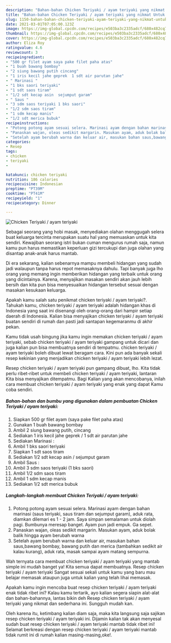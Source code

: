 ```yaml
---
description: "Bahan-bahan Chicken Teriyaki / ayam teriyaki yang nikmat Untuk Jualan"
title: "Bahan-bahan Chicken Teriyaki / ayam teriyaki yang nikmat Untuk Jualan"
slug: 1150-bahan-bahan-chicken-teriyaki-ayam-teriyaki-yang-nikmat-untuk-jualan
date: 2021-03-01T07:05:00.123Z
image: https://img-global.cpcdn.com/recipes/e503ba3c2335adcf/680x482cq70/chicken-teriyaki-ayam-teriyaki-foto-resep-utama.jpg
thumbnail: https://img-global.cpcdn.com/recipes/e503ba3c2335adcf/680x482cq70/chicken-teriyaki-ayam-teriyaki-foto-resep-utama.jpg
cover: https://img-global.cpcdn.com/recipes/e503ba3c2335adcf/680x482cq70/chicken-teriyaki-ayam-teriyaki-foto-resep-utama.jpg
author: Eliza Roy
ratingvalue: 4.6
reviewcount: 3
recipeingredient:
- "500 gr filet ayam saya pake filet paha atas"
- "1 buah bawang bombay"
- "2 siung bawang putih cincang"
- "1 iris kecil jahe geprek  1 sdt air parutan jahe"
- " Marinasi "
- "1 bks saori teriyaki"
- "1 sdt saos tiram"
- "1/2 sdt kecap asin  sejumput garam"
- " Saus "
- "3 sdm saos teriyaki 1 bks saori"
- "1/2 sdm saos tiram"
- "1 sdm kecap manis"
- "1/2 sdt merica bubuk"
recipeinstructions:
- "Potong potong ayam sesuai selera. Marinasi ayam dengan bahan marinasi (saus teriyaki, saus tiram dan sejumput garam), aduk rata, diamkan dilemari es 1 - 2 jam. Saya simpan semalaman untuk diolah pagi. Bumbunya meresap banget. Ayam pun jadi empuk. Ga sepet."
- "Panaskan wajan, oleas sedikit margarin. Masukan ayam, aduk bolak balik hingga ayam berubah warna"
- "Setelah ayam berubah warna dan keluar air, masukan bahan saus,bawang bombay, bawang putih dan merica (tambahkan sedikit air kalau kurang), aduk rata, masak sampai ayam matang sempurna."
categories:
- Resep
tags:
- chicken
- teriyaki
- 

katakunci: chicken teriyaki  
nutrition: 186 calories
recipecuisine: Indonesian
preptime: "PT39M"
cooktime: "PT41M"
recipeyield: "1"
recipecategory: Dinner

---
```



![Chicken Teriyaki / ayam teriyaki](https://img-global.cpcdn.com/recipes/e503ba3c2335adcf/680x482cq70/chicken-teriyaki-ayam-teriyaki-foto-resep-utama.jpg)

Sebagai seorang yang hobi masak, menyediakan olahan menggugah selera buat keluarga tercinta merupakan suatu hal yang memuaskan untuk kita sendiri. Kewajiban seorang istri bukan cuman mengurus rumah saja, namun kamu pun harus memastikan keperluan gizi tercukupi dan juga olahan yang disantap anak-anak harus mantab.

Di era  sekarang, kalian sebenarnya mampu membeli hidangan yang sudah jadi walaupun tanpa harus repot memasaknya dahulu. Tapi banyak juga lho orang yang memang ingin memberikan hidangan yang terbaik untuk orang yang dicintainya. Karena, menyajikan masakan sendiri akan jauh lebih bersih dan kita pun bisa menyesuaikan hidangan tersebut sesuai dengan masakan kesukaan keluarga. 



Apakah kamu salah satu penikmat chicken teriyaki / ayam teriyaki?. Tahukah kamu, chicken teriyaki / ayam teriyaki adalah hidangan khas di Indonesia yang saat ini disenangi oleh orang-orang dari hampir setiap daerah di Indonesia. Kalian bisa menyajikan chicken teriyaki / ayam teriyaki buatan sendiri di rumah dan pasti jadi santapan kegemaranmu di akhir pekan.

Kamu tidak usah bingung jika kamu ingin memakan chicken teriyaki / ayam teriyaki, sebab chicken teriyaki / ayam teriyaki gampang untuk dicari dan juga kalian pun bisa membuatnya sendiri di tempatmu. chicken teriyaki / ayam teriyaki boleh dibuat lewat beragam cara. Kini pun ada banyak sekali resep kekinian yang menjadikan chicken teriyaki / ayam teriyaki lebih lezat.

Resep chicken teriyaki / ayam teriyaki pun gampang dibuat, lho. Kita tidak perlu ribet-ribet untuk membeli chicken teriyaki / ayam teriyaki, lantaran Kita bisa menyajikan ditempatmu. Bagi Kalian yang akan mencobanya, inilah cara membuat chicken teriyaki / ayam teriyaki yang enak yang dapat Kamu coba sendiri.

<!--inarticleads1-->

##### Bahan-bahan dan bumbu yang digunakan dalam pembuatan Chicken Teriyaki / ayam teriyaki:

1. Siapkan 500 gr filet ayam (saya pake filet paha atas)
1. Gunakan 1 buah bawang bombay
1. Ambil 2 siung bawang putih, cincang
1. Sediakan 1 iris kecil jahe geprek / 1 sdt air parutan jahe
1. Sediakan  Marinasi :
1. Ambil 1 bks saori teriyaki
1. Siapkan 1 sdt saos tiram
1. Sediakan 1/2 sdt kecap asin / sejumput garam
1. Ambil  Saus :
1. Ambil 3 sdm saos teriyaki (1 bks saori)
1. Ambil 1/2 sdm saos tiram
1. Ambil 1 sdm kecap manis
1. Sediakan 1/2 sdt merica bubuk




<!--inarticleads2-->

##### Langkah-langkah membuat Chicken Teriyaki / ayam teriyaki:

1. Potong potong ayam sesuai selera. Marinasi ayam dengan bahan marinasi (saus teriyaki, saus tiram dan sejumput garam), aduk rata, diamkan dilemari es 1 - 2 jam. Saya simpan semalaman untuk diolah pagi. Bumbunya meresap banget. Ayam pun jadi empuk. Ga sepet.
1. Panaskan wajan, oleas sedikit margarin. Masukan ayam, aduk bolak balik hingga ayam berubah warna
1. Setelah ayam berubah warna dan keluar air, masukan bahan saus,bawang bombay, bawang putih dan merica (tambahkan sedikit air kalau kurang), aduk rata, masak sampai ayam matang sempurna.




Wah ternyata cara membuat chicken teriyaki / ayam teriyaki yang mantab simple ini mudah banget ya! Kita semua dapat membuatnya. Resep chicken teriyaki / ayam teriyaki Sangat sesuai sekali untuk kamu yang baru mau belajar memasak ataupun juga untuk kalian yang telah lihai memasak.

Apakah kamu ingin mencoba buat resep chicken teriyaki / ayam teriyaki enak tidak ribet ini? Kalau kamu tertarik, ayo kalian segera siapin alat-alat dan bahan-bahannya, lantas bikin deh Resep chicken teriyaki / ayam teriyaki yang nikmat dan sederhana ini. Sungguh mudah kan. 

Oleh karena itu, ketimbang kalian diam saja, maka kita langsung saja sajikan resep chicken teriyaki / ayam teriyaki ini. Dijamin kalian tak akan menyesal sudah buat resep chicken teriyaki / ayam teriyaki mantab tidak ribet ini! Selamat berkreasi dengan resep chicken teriyaki / ayam teriyaki mantab tidak rumit ini di rumah kalian masing-masing,oke!.


